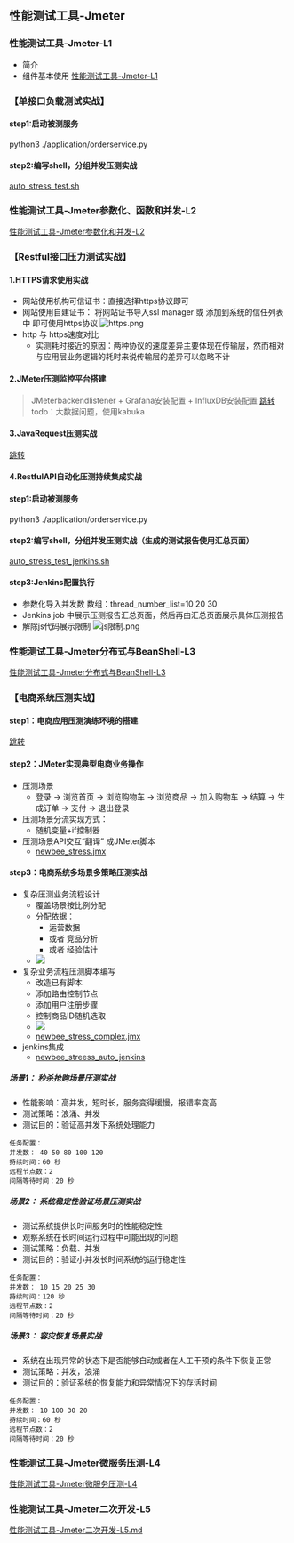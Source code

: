 ## 性能测试工具-Jmeter
### 性能测试工具-Jmeter-L1
* 简介
* 组件基本使用
[性能测试工具-Jmeter-L1](./性能测试工具-Jmeter-L1.md)
### 【单接口负载测试实战】
#### step1:启动被测服务
python3 ./application/orderservice.py
#### step2:编写shell，分组并发压测实战
[auto_stress_test.sh](./automation/auto_stress_test.sh)
### 性能测试工具-Jmeter参数化、函数和并发-L2
[性能测试工具-Jmeter参数化和并发-L2](./性能测试工具-Jmeter参数化和并发-L2.md)
### 【Restful接口压力测试实战】
#### 1.HTTPS请求使用实战
* 网站使用机构可信证书：直接选择https协议即可
* 网站使用自建证书： 将网站证书导入ssl manager 或 添加到系统的信任列表中 即可使用https协议
![https.png](..%2Fimages%2Fhttps.png)
* http 与 https速度对比
  * 实测耗时接近的原因：两种协议的速度差异主要体现在传输层，然而相对与应用层业务逻辑的耗时来说传输层的差异可以忽略不计
#### 2.JMeter压测监控平台搭建
> JMeterbackendlistener + Grafana安装配置 + InfluxDB安装配置
[跳转](./monitor/README.md)   
todo：大数据问题，使用kabuka
#### 3.JavaRequest压测实战
[跳转](./java_request/README.md)
#### 4.RestfulAPI自动化压测持续集成实战
#### step1:启动被测服务
python3 ./application/orderservice.py
#### step2:编写shell，分组并发压测实战（生成的测试报告使用汇总页面）
[auto_stress_test_jenkins.sh](./automation/auto_stress_test_jenkins.sh)
#### step3:Jenkins配置执行
* 参数化导入并发数 数组：thread_number_list=10 20 30
* Jenkins job 中展示压测报告汇总页面，然后再由汇总页面展示具体压测报告
* 解除js代码展示限制
![js限制.png](../images/js限制.png)
### 性能测试工具-Jmeter分布式与BeanShell-L3
[性能测试工具-Jmeter分布式与BeanShell-L3](./性能测试工具-Jmeter分布式与BeanShell-L3.md)
### 【电商系统压测实战】
#### step1：电商应用压测演练环境的搭建
[跳转](./newbee-mall-api/README.md)
#### step2：JMeter实现典型电商业务操作
* 压测场景
  * 登录 -> 浏览首页 -> 浏览购物车 -> 浏览商品 -> 加入购物车 -> 结算 -> 生成订单 -> 支付 -> 退出登录
* 压测场景分流实现方式：
  * 随机变量+if控制器
* 压测场景API交互“翻译” 成JMeter脚本
  * [newbee_stress.jmx](./newbee-mall-api/newbee-mall-api/jmx/newbee_stress.jmx)
#### step3：电商系统多场景多策略压测实战
* 复杂压测业务流程设计
  * 覆盖场景按比例分配
  * 分配依据： 
    * 运营数据 
    * 或者 竞品分析 
    * 或者 经验估计
  * ![](../images/flow_upgrad.png)
* 复杂业务流程压测脚本编写
  * 改造已有脚本
  * 添加路由控制节点
  * 添加用户注册步骤
  * 控制商品ID随机选取
  * ![](../images/complex_jmeter.png)
  * [newbee_stress_complex.jmx](./newbee-mall-api/newbee-mall-api/jmx/newbee_stress_complex.jmx)
* jenkins集成
  * [newbee_streess_auto_jenkins](./newbee-mall-api/newbee-mall-api/automation/newbee_streess_auto_jenkins.sh)
##### 场景1： 秒杀抢购场景压测实战
* 性能影响：高并发，短时长，服务变得缓慢，报错率变高
* 测试策略：浪涌、并发
* 测试目的：验证高并发下系统处理能力
```
任务配置：
并发数： 40 50 80 100 120
持续时间：60 秒
远程节点数：2
间隔等待时间：20 秒
```
##### 场景2： 系统稳定性验证场景压测实战
* 测试系统提供长时间服务时的性能稳定性
* 观察系统在长时间运行过程中可能出现的问题
* 测试策略：负载、并发
* 测试目的：验证小并发长时间系统的运行稳定性
```
任务配置：
并发数： 10 15 20 25 30
持续时间：120 秒
远程节点数：2
间隔等待时间：20 秒
```
##### 场景3： 容灾恢复场景实战
* 系统在出现异常的状态下是否能够自动或者在人工干预的条件下恢复正常
* 测试策略：并发，浪涌
* 测试目的：验证系统的恢复能力和异常情况下的存活时间
```
任务配置：
并发数： 10 100 30 20
持续时间：60 秒
远程节点数：2
间隔等待时间：20 秒
```
### 性能测试工具-Jmeter微服务压测-L4
[性能测试工具-Jmeter微服务压测-L4](./性能测试工具-Jmeter微服务压测-L4.md)
### 性能测试工具-Jmeter二次开发-L5
[性能测试工具-Jmeter二次开发-L5.md](./性能测试工具-Jmeter二次开发-L5.md)


